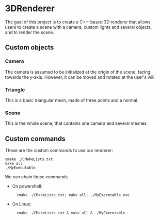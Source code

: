 # 3DRenderer

The goal of this project is to create a C++-based 3D renderer that allows users to create a scene with a camera, custom lights and several objects, and to render the scene.

## Custom objects

### Camera

The camera is assumed to be initialized at the origin of the scene, facing towards the y-axis. However, it can be moved and rotated at the user's will.

### Triangle

This is a basic triangular mesh, made of three points and a normal.

### Scene

This is the whole scene, that contains one camera and several meshes.


## Custom commands

These are the custom commands to use our renderer:

    cmake ./CMakeLists.txt
    make all
    ./MyExecutable

We can chain these commands
- On powershell: 
    
        cmake ./CMakeLists.txt; make all; ./MyExecutable.exe
    
- On Linux:  
    
        cmake ./CMakeLists.txt & make all & ./MyExecutable
